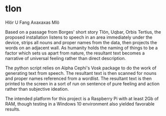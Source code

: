 # tlon
Hlör U Fang Axaxaxas Mlö

Based on a passage from Borges' short story Tlön, Uqbar, Orbis Tertius, the proposed installation listens to speech in an area immediately under the device, strips all nouns and proper names from the data, then projects the words on an adjacent wall. As humanity holds the naming of things to be a factor which sets us apart from nature, the resultant text becomes a narrative of universal feeling rather than direct description. 

The python script relies on Alpha Cephi's Vosk package to do the work of generating text from speech. The resultant text is then scanned for nouns and proper names referenced from a wordlist. The resultant text is then printed to the screen in a sort of run on sentence of pure feeling and action rather than subjective ideation. 


The intended platform for this project is a Raspberry Pi with at least 2Gb of RAM, though testing in a Windows 10 environment also yielded favorable results.

